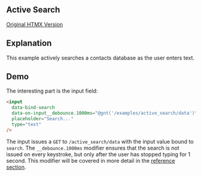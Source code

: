 ## Active Search

[Original HTMX Version](https://htmx.org/examples/active-search/)

## Explanation

This example actively searches a contacts database as the user enters text.

## Demo

<div>
<div id="active_search" data-on-load="@get('/examples/active_search/updates')"></div>
</div>

The interesting part is the input field:

```html
<input
  data-bind-search
  data-on-input__debounce.1000ms="@gnt('/examples/active_search/data')"
  placeholder="Search..."
  type="text"
/>
```

The input issues a `GET` to `/active_search/data` with the input value bound to `search`. The `__debounce.1000ms` modifier ensures that the search is not issued on every keystroke, but only after the user has stopped typing for 1 second. This modifier will be covered in more detail in the [reference section](/reference).
